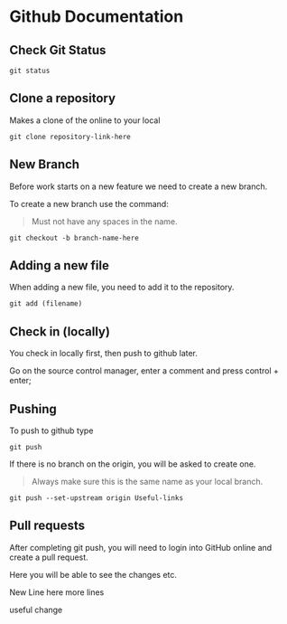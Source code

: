 # Github Documentation

## Check Git Status
``` git status ```

## Clone a repository
Makes a clone of the online to your local

```git clone repository-link-here```

## New Branch
Before work starts on a new feature we need to create a new branch.

To create a new branch use the command:
>Must not have any spaces in the name.

``` git checkout -b branch-name-here ```
## Adding a new file

When adding a new file, you need to add it to the repository.

```git add (filename)```
## Check in (locally)
You check in locally first, then push to github later.

Go on the source control manager, enter a comment and press control + enter;

## Pushing
To push to github type 

```git push```

If there is no branch on the origin, you will be asked to create one.
>Always make sure this is the same name as your local branch.

```git push --set-upstream origin Useful-links```

## Pull requests
After completing git push, you will need to login into GitHub online and create a pull request. 

Here you will be able to see the changes etc.

New Line here more lines 

useful change



